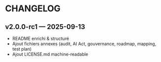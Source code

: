 # CHANGELOG

## v2.0.0-rc1 — 2025-09-13
- README enrichi & structuré
- Ajout fichiers annexes (audit, AI Act, gouvernance, roadmap, mapping, test plan)
- Ajout LICENSE.md machine-readable
